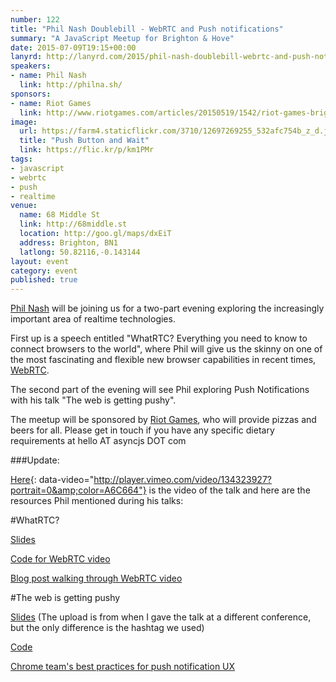 ```yaml
---
number: 122
title: "Phil Nash Doublebill - WebRTC and Push notifications"
summary: "A JavaScript Meetup for Brighton & Hove"
date: 2015-07-09T19:15+00:00
lanyrd: http://lanyrd.com/2015/phil-nash-doublebill-webrtc-and-push-notifications
speakers:
- name: Phil Nash
  link: http://philna.sh/
sponsors:
- name: Riot Games
  link: http://www.riotgames.com/articles/20150519/1542/riot-games-brighton
image:
  url: https://farm4.staticflickr.com/3710/12697269255_532afc754b_z_d.jpg
  title: "Push Button and Wait"
  link: https://flic.kr/p/km1PMr
tags:
- javascript
- webrtc
- push
- realtime
venue:
  name: 68 Middle St
  link: http://68middle.st
  location: http://goo.gl/maps/dxEiT
  address: Brighton, BN1
  latlong: 50.82116,-0.143144
layout: event
category: event
published: true
---
```


[Phil Nash][phil] will be joining us for a two-part evening exploring the increasingly important area of realtime technologies. 

First up is a speech entitled "WhatRTC? Everything you need to know to connect browsers to the world", where Phil will give us the skinny on one of the most fascinating and flexible new browser capabilities in recent times, [WebRTC][webrtc].

The second part of the evening will see Phil exploring Push Notifications with his talk "The web is getting pushy".

The meetup will be sponsored by [Riot Games][riot], who will provide pizzas and beers for all. Please get in touch if you have any specific dietary requirements at hello AT asyncjs DOT com

###Update:

[Here](https://vimeo.com/134323927){: data-video="http://player.vimeo.com/video/134323927?portrait=0&amp;color=A6C664"} is the video of the talk and here are the resources Phil mentioned during his talks:

#WhatRTC?

[Slides](https://speakerdeck.com/philnash/whatrtc-everything-you-need-to-know-to-connect-browsers-to-the-world-front-trends-2015)

[Code for WebRTC video](https://github.com/philnash/video-chat)

[Blog post walking through WebRTC video](https://www.twilio.com/blog/2014/12/set-phasers-to-stunturn-getting-started-with-webrtc-using-node-js-socket-io-and-twilios-nat-traversal-service.html)


#The web is getting pushy

[Slides](https://speakerdeck.com/philnash/the-web-is-getting-pushy-at-the-frontend-2015) (The upload is from when I gave the talk at a different conference, but the only difference is the hashtag we used)

[Code](https://github.com/philnash/the-web-is-getting-pushy)

[Chrome team's best practices for push notification UX](https://goo.gl/OyF0LG)

[webrtc]: http://www.webrtc.org/
[phil]: http://philna.sh/ 
[riot]: http://www.riotgames.com/articles/20150519/1542/riot-games-brighton 
